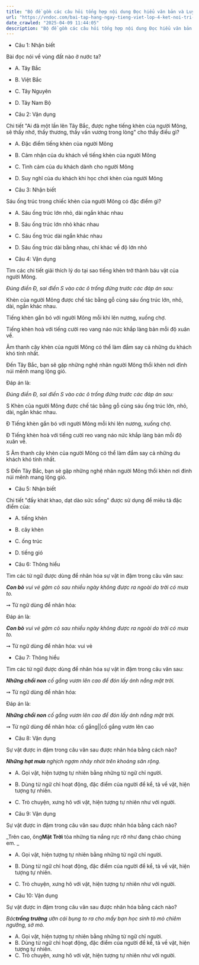 ```yaml
---
title: "Bộ đề gồm các câu hỏi tổng hợp nội dung Đọc hiểu văn bản và Luyện từ và câu được học ở Tuần 11 trong chương trình Tiếng Việt lớp 4 Tập 1 Kết nối tri thức."
url: "https://vndoc.com/bai-tap-hang-ngay-tieng-viet-lop-4-ket-noi-tri-thuc-tuan-11-thu-2-331568"
date_crawled: "2025-04-09 11:44:05"
description: "Bộ đề gồm các câu hỏi tổng hợp nội dung Đọc hiểu văn bản và Luyện từ và câu được học ở Tuần 11 trong chương trình Tiếng Việt lớp 4 Tập 1 Kết nối tri thức."
---
```


* Câu 1:  Nhận biết

Bài đọc nói về vùng đất nào ở nước ta?

  * A. Tây Bắc 
  * B. Việt Bắc 
  * C. Tây Nguyên 
  * D. Tây Nam Bộ 



* Câu 2:  Vận dụng

Chi tiết "Ai đã một lần lên Tây Bắc, được nghe tiếng khèn của người Mông, sẽ thấy nhớ, thấy thương, thấy vấn vương trong lòng" cho thấy điều gì?

  * A. Đặc điểm tiếng khèn của người Mông 
  * B. Cảm nhận của du khách về tiếng khèn của người Mông 
  * C. Tình cảm của du khách dành cho người Mông 
  * D. Suy nghĩ của du khách khi học chơi khèn của người Mông 



* Câu 3:  Nhận biết

Sáu ống trúc trong chiếc khèn của người Mông có đặc điểm gì?

  * A. Sáu ống trúc lớn nhỏ, dài ngắn khác nhau 
  * B. Sáu ống trúc lớn nhỏ khác nhau 
  * C. Sáu ống trúc dài ngắn khác nhau 
  * D. Sáu ống trúc dài bằng nhau, chỉ khác về độ lớn nhỏ 



* Câu 4:  Vận dụng

Tìm các chi tiết giải thích lý do tại sao tiếng khèn trở thành báu vật của người Mông.

_Đúng điền Đ, sai điền S vào các ô trống đứng trước các đáp án sau:_

Khèn của người Mông được chế tác bằng gỗ cùng sáu ống trúc lớn, nhỏ, dài, ngắn khác nhau.

Tiếng khèn gắn bó với người Mông mỗi khi lên nương, xuống chợ.

Tiếng khèn hoà với tiếng cười reo vang náo nức khắp làng bản mỗi độ xuân về.

Âm thanh cây khèn của người Mông có thể làm đắm say cả những du khách khó tính nhất.

Đến Tây Bắc, bạn sẽ gặp những nghệ nhân người Mông thổi khèn nơi đỉnh núi mênh mang lộng gió.

Đáp án là:

_Đúng điền Đ, sai điền S vào các ô trống đứng trước các đáp án sau:_

S Khèn của người Mông được chế tác bằng gỗ cùng sáu ống trúc lớn, nhỏ, dài, ngắn khác nhau.

Đ Tiếng khèn gắn bó với người Mông mỗi khi lên nương, xuống chợ.

Đ Tiếng khèn hoà với tiếng cười reo vang náo nức khắp làng bản mỗi độ xuân về.

S Âm thanh cây khèn của người Mông có thể làm đắm say cả những du khách khó tính nhất.

S Đến Tây Bắc, bạn sẽ gặp những nghệ nhân người Mông thổi khèn nơi đỉnh núi mênh mang lộng gió.

* Câu 5:  Nhận biết

Chi tiết "đầy khát khao, dạt dào sức sống" được sử dụng để miêu tả đặc điểm của:

  * A. tiếng khèn 
  * B. cây khèn 
  * C. ống trúc 
  * D. tiếng gió 



* Câu 6:  Thông hiểu

Tìm các từ ngữ được dùng để nhân hóa sự vật in đậm trong câu văn sau:

_**Con bò** vui vẻ gặm cỏ sau nhiều ngày không được ra ngoài do trời có mưa to._

➙ Từ ngữ dùng để nhân hóa: 

Đáp án là:

_**Con bò** vui vẻ gặm cỏ sau nhiều ngày không được ra ngoài do trời có mưa to._

➙ Từ ngữ dùng để nhân hóa: vui vẻ

* Câu 7:  Thông hiểu

Tìm các từ ngữ được dùng để nhân hóa sự vật in đậm trong câu văn sau:

_**Những chồi non** cố gắng vươn lên cao để đón lấy ánh nắng mặt trời._

➙ Từ ngữ dùng để nhân hóa: 

Đáp án là:

_**Những chồi non** cố gắng vươn lên cao để đón lấy ánh nắng mặt trời._

➙ Từ ngữ dùng để nhân hóa: cố gắng||cố gắng vươn lên cao

* Câu 8:  Vận dụng

Sự vật được in đậm trong câu văn sau được nhân hóa bằng cách nào?

_**Những hạt mưa** nghịch ngợm nhảy nhót trên khoảng sân rộng._

  * A. Gọi vật, hiện tượng tự nhiên bằng những từ ngữ chỉ người. 
  * B. Dùng từ ngữ chỉ hoạt động, đặc điểm của người để kể, tả về vật, hiện tượng tự nhiên. 
  * C. Trò chuyện, xưng hô với vật, hiện tượng tự nhiên như với người. 



* Câu 9:  Vận dụng

Sự vật được in đậm trong câu văn sau được nhân hóa bằng cách nào?

_Trên cao, ông**Mặt Trời** tỏa những tia nắng rực rỡ như đang chào chúng em. _

  * A. Gọi vật, hiện tượng tự nhiên bằng những từ ngữ chỉ người. 
  * B. Dùng từ ngữ chỉ hoạt động, đặc điểm của người để kể, tả về vật, hiện tượng tự nhiên. 
  * C. Trò chuyện, xưng hô với vật, hiện tượng tự nhiên như với người. 



* Câu 10:  Vận dụng

Sự vật được in đậm trong câu văn sau được nhân hóa bằng cách nào?

_Bác**trống trường** ưỡn cái bụng to ra cho mấy bạn học sinh tò mò chiêm ngưỡng, sờ mò._

  * A. Gọi vật, hiện tượng tự nhiên bằng những từ ngữ chỉ người. 
  * B. Dùng từ ngữ chỉ hoạt động, đặc điểm của người để kể, tả về vật, hiện tượng tự nhiên. 
  * C. Trò chuyện, xưng hô với vật, hiện tượng tự nhiên như với người. 


